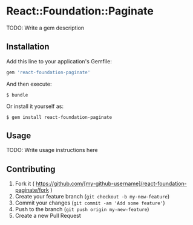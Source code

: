# React::Foundation::Paginate

TODO: Write a gem description

## Installation

Add this line to your application's Gemfile:

```ruby
gem 'react-foundation-paginate'
```

And then execute:

    $ bundle

Or install it yourself as:

    $ gem install react-foundation-paginate

## Usage

TODO: Write usage instructions here

## Contributing

1. Fork it ( https://github.com/[my-github-username]/react-foundation-paginate/fork )
2. Create your feature branch (`git checkout -b my-new-feature`)
3. Commit your changes (`git commit -am 'Add some feature'`)
4. Push to the branch (`git push origin my-new-feature`)
5. Create a new Pull Request
